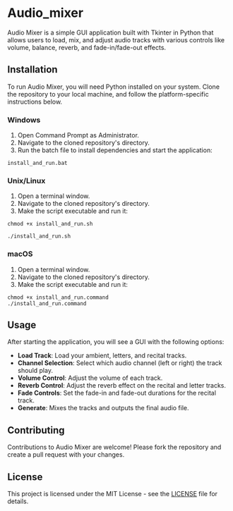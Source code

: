 # Audio_mixer

Audio Mixer is a simple GUI application built with Tkinter in Python that allows users to load, mix, and adjust audio tracks with various controls like volume, balance, reverb, and fade-in/fade-out effects.

## Installation

To run Audio Mixer, you will need Python installed on your system. Clone the repository to your local machine, and follow the platform-specific instructions below.

### Windows

1. Open Command Prompt as Administrator.
2. Navigate to the cloned repository's directory.
3. Run the batch file to install dependencies and start the application:

```
install_and_run.bat
```


### Unix/Linux

1. Open a terminal window.
2. Navigate to the cloned repository's directory.
3. Make the script executable and run it:

```
chmod +x install_and_run.sh

./install_and_run.sh
```

### macOS

1. Open a terminal window.
2. Navigate to the cloned repository's directory.
3. Make the script executable and run it:

```
chmod +x install_and_run.command
./install_and_run.command
```


## Usage

After starting the application, you will see a GUI with the following options:

- **Load Track**: Load your ambient, letters, and recital tracks.
- **Channel Selection**: Select which audio channel (left or right) the track should play.
- **Volume Control**: Adjust the volume of each track.
- **Reverb Control**: Adjust the reverb effect on the recital and letter tracks.
- **Fade Controls**: Set the fade-in and fade-out durations for the recital track.
- **Generate**: Mixes the tracks and outputs the final audio file.

## Contributing

Contributions to Audio Mixer are welcome! Please fork the repository and create a pull request with your changes.

## License

This project is licensed under the MIT License - see the [LICENSE](LICENSE) file for details.
